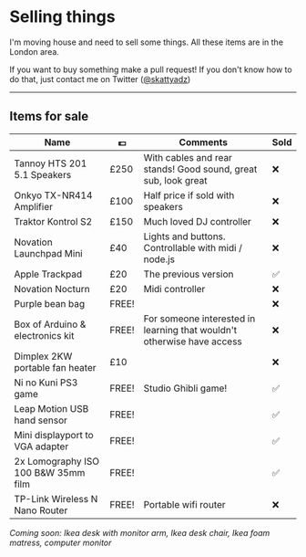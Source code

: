 Selling things
===

I'm moving house and need to sell some things. All these items are in the London area.

If you want to buy something make a pull request! If you don't know how to do that, just contact me on Twitter ([@skattyadz](twitter.com/skattyadz))
___

Items for sale
---

Name | 💷 | Comments | Sold
-------- | ---- | --------------- | ------
Tannoy HTS 201 5.1 Speakers | £250 | With cables and rear stands! Good sound, great sub, look great | ❌
Onkyo TX-NR414 Amplifier | £100 | Half price if sold with speakers | ❌
Traktor Kontrol S2 | £150 | Much loved DJ controller | ❌
Novation Launchpad Mini | £40 | Lights and buttons. Controllable with midi / node.js | ❌
Apple Trackpad | £20 | The previous version | ✅
Novation Nocturn | £20 | Midi controller | ❌
Purple bean bag | FREE! | | ❌
Box of Arduino & electronics kit | FREE! | For someone interested in learning that wouldn't otherwise have access | ❌
Dimplex 2KW portable fan heater | £10 | | ❌
Ni no Kuni PS3 game | FREE! | Studio Ghibli game! | ✅ 
Leap Motion USB hand sensor | FREE! | | ✅
Mini displayport to VGA adapter | FREE! | | ✅
2x Lomography ISO 100 B&W 35mm film | FREE! | | ✅
TP-Link Wireless N Nano Router | FREE! | Portable wifi router |  ❌

*Coming soon: Ikea desk with monitor arm, Ikea desk chair, Ikea foam matress,
computer monitor*
